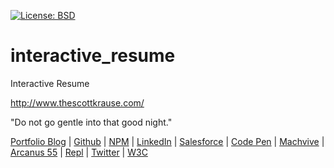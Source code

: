 [![License: BSD](https://badgen.net/badge/license/BSD/orange)](https://opensource.org/licenses/BSD-3-Clause)
# interactive_resume
Interactive Resume

http://www.thescottkrause.com/

"Do not go gentle into that good night."

[Portfolio Blog](https://www.theScottKrause.com) |
[Github](https://github.com/neodigm) |
[NPM](https://www.npmjs.com/~neodigm) |
[LinkedIn](https://www.linkedin.com/in/neodigm55/) |
[Salesforce](https://trailblazer.me/id/skrause) |
[Code Pen](https://codepen.io/neodigm55) |
[Machvive](https://machvive.com/) |
[Arcanus 55](https://www.arcanus55.com/) |
[Repl](https://repl.it/@neodigm) |
[Twitter](https://twitter.com/neodigm55) | 
[W3C](https://www.w3.org/users/123844)

